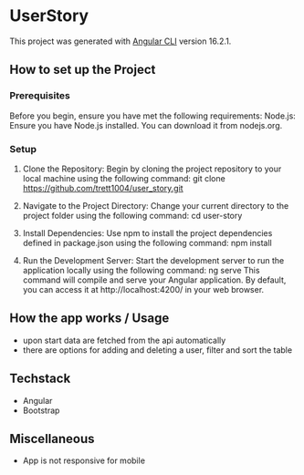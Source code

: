 # UserStory

This project was generated with [Angular CLI](https://github.com/angular/angular-cli) version 16.2.1.

## How to set up the Project

### Prerequisites

Before you begin, ensure you have met the following requirements:
Node.js: Ensure you have Node.js installed. You can download it from nodejs.org.

### Setup

1. Clone the Repository: Begin by cloning the project repository to your local machine using the following command:
   git clone https://github.com/trett1004/user_story.git

2. Navigate to the Project Directory: Change your current directory to the project folder using the following command:
   cd user-story

3. Install Dependencies: Use npm to install the project dependencies defined in package.json using the following command:
   npm install

4. Run the Development Server: Start the development server to run the application locally using the following command:
   ng serve
   This command will compile and serve your Angular application. By default, you can access it at http://localhost:4200/ in your web browser.

## How the app works / Usage

- upon start data are fetched from the api automatically
- there are options for adding and deleting a user, filter and sort the table

## Techstack

- Angular
- Bootstrap

## Miscellaneous

- App is not responsive for mobile
